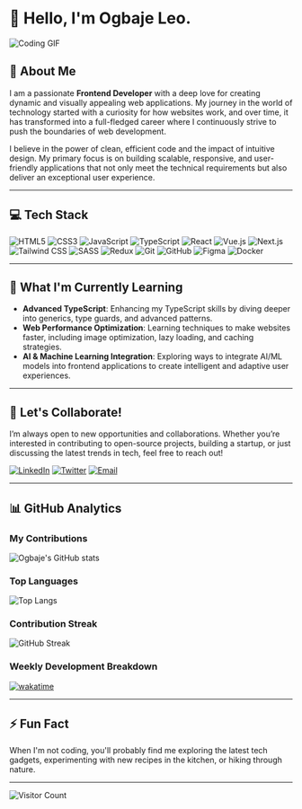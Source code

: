 # 👋 Hello,  I'm Ogbaje Leo.

![Coding GIF](https://media.giphy.com/media/qgQUggAC3Pfv687qPC/giphy.gif)

## 🌟 About Me

I am a passionate **Frontend Developer** with a deep love for creating dynamic and visually appealing web applications. My journey in the world of technology started with a curiosity for how websites work, and over time, it has transformed into a full-fledged career where I continuously strive to push the boundaries of web development.

I believe in the power of clean, efficient code and the impact of intuitive design. My primary focus is on building scalable, responsive, and user-friendly applications that not only meet the technical requirements but also deliver an exceptional user experience.

---

## 💻 Tech Stack

![HTML5](https://img.shields.io/badge/-HTML5-E34F26?style=flat-square&logo=html5&logoColor=white)
![CSS3](https://img.shields.io/badge/-CSS3-1572B6?style=flat-square&logo=css3)
![JavaScript](https://img.shields.io/badge/-JavaScript-EDD222?style=flat-square&logo=javascript&logoColor=white)
![TypeScript](https://img.shields.io/badge/-TypeScript-007ACC?style=flat-square&logo=typescript&logoColor=white)
![React](https://img.shields.io/badge/-React-61DAFB?style=flat-square&logo=react&logoColor=white)
![Vue.js](https://img.shields.io/badge/-Vue.js-4FC08D?style=flat-square&logo=vue.js&logoColor=white)
![Next.js](https://img.shields.io/badge/-Next.js-000000?style=flat-square&logo=next.js&logoColor=white)
![Tailwind CSS](https://img.shields.io/badge/-TailwindCSS-38B2AC?style=flat-square&logo=tailwind-css&logoColor=white)
![SASS](https://img.shields.io/badge/-SASS-CC6699?style=flat-square&logo=sass&logoColor=white)
![Redux](https://img.shields.io/badge/-Redux-764ABC?style=flat-square&logo=redux&logoColor=white)
![Git](https://img.shields.io/badge/-Git-F05032?style=flat-square&logo=git&logoColor=white)
![GitHub](https://img.shields.io/badge/-GitHub-181717?style=flat-square&logo=github&logoColor=white)
![Figma](https://img.shields.io/badge/-Figma-F24E1E?style=flat-square&logo=figma&logoColor=white)
![Docker](https://img.shields.io/badge/-Docker-2496ED?style=flat-square&logo=docker&logoColor=white)

---

## 🌱 What I'm Currently Learning


- **Advanced TypeScript**: Enhancing my TypeScript skills by diving deeper into generics, type guards, and advanced patterns.
- **Web Performance Optimization**: Learning techniques to make websites faster, including image optimization, lazy loading, and caching strategies.
- **AI & Machine Learning Integration**: Exploring ways to integrate AI/ML models into frontend applications to create intelligent and adaptive user experiences.

---

## 💬 Let's Collaborate!


I’m always open to new opportunities and collaborations. Whether you’re interested in contributing to open-source projects, building a startup, or just discussing the latest trends in tech, feel free to reach out!

[![LinkedIn](https://img.shields.io/badge/-LinkedIn-0077B5?style=flat-square&logo=linkedin&logoColor=white)](https://www.linkedin.com/in/ogbajeleo)
[![Twitter](https://img.shields.io/badge/-Twitter-1DA1F2?style=flat-square&logo=twitter&logoColor=white)](https://twitter.com/omaebije)
[![Email](https://img.shields.io/badge/-Email-D14836?style=flat-square&logo=gmail&logoColor=white)](mailto:leonardaromeh@gmail.com)

---
## 📊 GitHub Analytics

### My Contributions

![Ogbaje's GitHub stats](https://github-readme-stats.vercel.app/api?username=ogbajeleo&show_icons=true&theme=radical&count_private=true)

### Top Languages

![Top Langs](https://github-readme-stats.vercel.app/api/top-langs/?username=ogbajeleo&layout=compact&theme=radical&langs_count=6)

### Contribution Streak

![GitHub Streak](https://streak-stats.demolab.com?user=ogbajeleo&theme=radical&hide_border=true&date_format=M%20j%5B%2C%20Y%5D)

### Weekly Development Breakdown

<!-- Add a dynamic graph showing your weekly coding activity -->
[![wakatime](https://wakatime.com/badge/user/c9b8dcf5-8034-41bd-aef4-c4796cc26383.svg)](https://wakatime.com/@c9b8dcf5-8034-41bd-aef4-c4796cc26383)

---

## ⚡ Fun Fact


When I'm not coding, you'll probably find me exploring the latest tech gadgets, experimenting with new recipes in the kitchen, or hiking through nature.

---

![Visitor Count](https://komarev.com/ghpvc/?username=ogbajeleo&style=flat-square)
